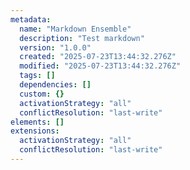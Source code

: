 ```yaml
---
metadata:
  name: "Markdown Ensemble"
  description: "Test markdown"
  version: "1.0.0"
  created: "2025-07-23T13:44:32.276Z"
  modified: "2025-07-23T13:44:32.276Z"
  tags: []
  dependencies: []
  custom: {}
  activationStrategy: "all"
  conflictResolution: "last-write"
elements: []
extensions:
  activationStrategy: "all"
  conflictResolution: "last-write"
---
```

